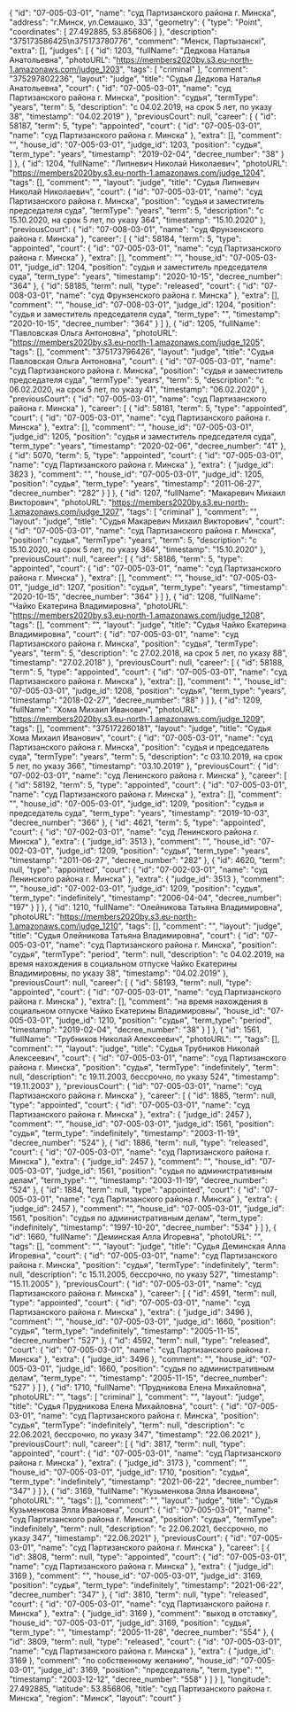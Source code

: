 {
    "id": "07-005-03-01",
    "name": "суд Партизанского района г. Минска",
    "address": "г.Минск, ул.Семашко, 33",
    "geometry": {
        "type": "Point",
        "coordinates": [
            27.492885,
            53.856806
        ]
    },
    "description": "375173586425\n375173780776",
    "comment": "Менск, Партызанскі",
    "extra": [],
    "judges": [
        {
            "id": 1203,
            "fullName": "Дедкова Наталья Анатольевна",
            "photoURL": "https://members2020by.s3.eu-north-1.amazonaws.com/judge_1203",
            "tags": [
                "criminal"
            ],
            "comment": "375297802236",
            "layout": "judge",
            "title": "Судья Дедкова Наталья Анатольевна",
            "court": {
                "id": "07-005-03-01",
                "name": "суд Партизанского района г. Минска",
                "position": "судья",
                "termType": "years",
                "term": 5,
                "description": "c 04.02.2019, на срок 5 лет, по указу 38",
                "timestamp": "04.02.2019"
            },
            "previousCourt": null,
            "career": [
                {
                    "id": 58187,
                    "term": 5,
                    "type": "appointed",
                    "court": {
                        "id": "07-005-03-01",
                        "name": "суд Партизанского района г. Минска"
                    },
                    "extra": [],
                    "comment": "",
                    "house_id": "07-005-03-01",
                    "judge_id": 1203,
                    "position": "судья",
                    "term_type": "years",
                    "timestamp": "2019-02-04",
                    "decree_number": "38"
                }
            ]
        },
        {
            "id": 1204,
            "fullName": "Липневич Николай Николаевич",
            "photoURL": "https://members2020by.s3.eu-north-1.amazonaws.com/judge_1204",
            "tags": [],
            "comment": "",
            "layout": "judge",
            "title": "Судья Липневич Николай Николаевич",
            "court": {
                "id": "07-005-03-01",
                "name": "суд Партизанского района г. Минска",
                "position": "судья и заместитель председателя суда",
                "termType": "years",
                "term": 5,
                "description": "c 15.10.2020, на срок 5 лет, по указу 364",
                "timestamp": "15.10.2020"
            },
            "previousCourt": {
                "id": "07-008-03-01",
                "name": "суд Фрунзенского района г. Минска"
            },
            "career": [
                {
                    "id": 58184,
                    "term": 5,
                    "type": "appointed",
                    "court": {
                        "id": "07-005-03-01",
                        "name": "суд Партизанского района г. Минска"
                    },
                    "extra": [],
                    "comment": "",
                    "house_id": "07-005-03-01",
                    "judge_id": 1204,
                    "position": "судья и заместитель председателя суда",
                    "term_type": "years",
                    "timestamp": "2020-10-15",
                    "decree_number": "364"
                },
                {
                    "id": 58185,
                    "term": null,
                    "type": "released",
                    "court": {
                        "id": "07-008-03-01",
                        "name": "суд Фрунзенского района г. Минска"
                    },
                    "extra": [],
                    "comment": "",
                    "house_id": "07-008-03-01",
                    "judge_id": 1204,
                    "position": "судья и заместитель председателя суда",
                    "term_type": "",
                    "timestamp": "2020-10-15",
                    "decree_number": "364"
                }
            ]
        },
        {
            "id": 1205,
            "fullName": "Павловская Ольга Антоновна",
            "photoURL": "https://members2020by.s3.eu-north-1.amazonaws.com/judge_1205",
            "tags": [],
            "comment": "375173796426",
            "layout": "judge",
            "title": "Судья Павловская Ольга Антоновна",
            "court": {
                "id": "07-005-03-01",
                "name": "суд Партизанского района г. Минска",
                "position": "судья и заместитель председателя суда",
                "termType": "years",
                "term": 5,
                "description": "c 06.02.2020, на срок 5 лет, по указу 41",
                "timestamp": "06.02.2020"
            },
            "previousCourt": {
                "id": "07-005-03-01",
                "name": "суд Партизанского района г. Минска"
            },
            "career": [
                {
                    "id": 58181,
                    "term": 5,
                    "type": "appointed",
                    "court": {
                        "id": "07-005-03-01",
                        "name": "суд Партизанского района г. Минска"
                    },
                    "extra": [],
                    "comment": "",
                    "house_id": "07-005-03-01",
                    "judge_id": 1205,
                    "position": "судья и заместитель председателя суда",
                    "term_type": "years",
                    "timestamp": "2020-02-06",
                    "decree_number": "41"
                },
                {
                    "id": 5070,
                    "term": 5,
                    "type": "appointed",
                    "court": {
                        "id": "07-005-03-01",
                        "name": "суд Партизанского района г. Минска"
                    },
                    "extra": {
                        "judge_id": 3823
                    },
                    "comment": "",
                    "house_id": "07-005-03-01",
                    "judge_id": 1205,
                    "position": "судья",
                    "term_type": "years",
                    "timestamp": "2011-06-27",
                    "decree_number": "282"
                }
            ]
        },
        {
            "id": 1207,
            "fullName": "Макаревич Михаил Викторович",
            "photoURL": "https://members2020by.s3.eu-north-1.amazonaws.com/judge_1207",
            "tags": [
                "criminal"
            ],
            "comment": "",
            "layout": "judge",
            "title": "Судья Макаревич Михаил Викторович",
            "court": {
                "id": "07-005-03-01",
                "name": "суд Партизанского района г. Минска",
                "position": "судья",
                "termType": "years",
                "term": 5,
                "description": "c 15.10.2020, на срок 5 лет, по указу 364",
                "timestamp": "15.10.2020"
            },
            "previousCourt": null,
            "career": [
                {
                    "id": 58186,
                    "term": 5,
                    "type": "appointed",
                    "court": {
                        "id": "07-005-03-01",
                        "name": "суд Партизанского района г. Минска"
                    },
                    "extra": [],
                    "comment": "",
                    "house_id": "07-005-03-01",
                    "judge_id": 1207,
                    "position": "судья",
                    "term_type": "years",
                    "timestamp": "2020-10-15",
                    "decree_number": "364"
                }
            ]
        },
        {
            "id": 1208,
            "fullName": "Чайко Екатерина Владимировна",
            "photoURL": "https://members2020by.s3.eu-north-1.amazonaws.com/judge_1208",
            "tags": [],
            "comment": "",
            "layout": "judge",
            "title": "Судья Чайко Екатерина Владимировна",
            "court": {
                "id": "07-005-03-01",
                "name": "суд Партизанского района г. Минска",
                "position": "судья",
                "termType": "years",
                "term": 5,
                "description": "c 27.02.2018, на срок 5 лет, по указу 88",
                "timestamp": "27.02.2018"
            },
            "previousCourt": null,
            "career": [
                {
                    "id": 58188,
                    "term": 5,
                    "type": "appointed",
                    "court": {
                        "id": "07-005-03-01",
                        "name": "суд Партизанского района г. Минска"
                    },
                    "extra": [],
                    "comment": "",
                    "house_id": "07-005-03-01",
                    "judge_id": 1208,
                    "position": "судья",
                    "term_type": "years",
                    "timestamp": "2018-02-27",
                    "decree_number": "88"
                }
            ]
        },
        {
            "id": 1209,
            "fullName": "Хома Михаил Иванович",
            "photoURL": "https://members2020by.s3.eu-north-1.amazonaws.com/judge_1209",
            "tags": [],
            "comment": "375172260181",
            "layout": "judge",
            "title": "Судья Хома Михаил Иванович",
            "court": {
                "id": "07-005-03-01",
                "name": "суд Партизанского района г. Минска",
                "position": "судья и председатель суда",
                "termType": "years",
                "term": 5,
                "description": "c 03.10.2019, на срок 5 лет, по указу 366",
                "timestamp": "03.10.2019"
            },
            "previousCourt": {
                "id": "07-002-03-01",
                "name": "суд Ленинского района г. Минска"
            },
            "career": [
                {
                    "id": 58192,
                    "term": 5,
                    "type": "appointed",
                    "court": {
                        "id": "07-005-03-01",
                        "name": "суд Партизанского района г. Минска"
                    },
                    "extra": [],
                    "comment": "",
                    "house_id": "07-005-03-01",
                    "judge_id": 1209,
                    "position": "судья и председатель суда",
                    "term_type": "years",
                    "timestamp": "2019-10-03",
                    "decree_number": "366"
                },
                {
                    "id": 4621,
                    "term": 5,
                    "type": "appointed",
                    "court": {
                        "id": "07-002-03-01",
                        "name": "суд Ленинского района г. Минска"
                    },
                    "extra": {
                        "judge_id": 3513
                    },
                    "comment": "",
                    "house_id": "07-002-03-01",
                    "judge_id": 1209,
                    "position": "судья",
                    "term_type": "years",
                    "timestamp": "2011-06-27",
                    "decree_number": "282"
                },
                {
                    "id": 4620,
                    "term": null,
                    "type": "appointed",
                    "court": {
                        "id": "07-002-03-01",
                        "name": "суд Ленинского района г. Минска"
                    },
                    "extra": {
                        "judge_id": 3513
                    },
                    "comment": "",
                    "house_id": "07-002-03-01",
                    "judge_id": 1209,
                    "position": "судья",
                    "term_type": "indefinitely",
                    "timestamp": "2006-04-04",
                    "decree_number": "197"
                }
            ]
        },
        {
            "id": 1210,
            "fullName": "Олейникова Татьяна Владимировна",
            "photoURL": "https://members2020by.s3.eu-north-1.amazonaws.com/judge_1210",
            "tags": [],
            "comment": "",
            "layout": "judge",
            "title": "Судья Олейникова Татьяна Владимировна",
            "court": {
                "id": "07-005-03-01",
                "name": "суд Партизанского района г. Минска",
                "position": "судья",
                "termType": "period",
                "term": null,
                "description": "c 04.02.2019, на время нахождения в социальном отпуске Чайко Екатерины Владимировны, по указу 38",
                "timestamp": "04.02.2019"
            },
            "previousCourt": null,
            "career": [
                {
                    "id": 58193,
                    "term": null,
                    "type": "appointed",
                    "court": {
                        "id": "07-005-03-01",
                        "name": "суд Партизанского района г. Минска"
                    },
                    "extra": [],
                    "comment": "на время нахождения в социальном отпуске Чайко Екатерины Владимировны",
                    "house_id": "07-005-03-01",
                    "judge_id": 1210,
                    "position": "судья",
                    "term_type": "period",
                    "timestamp": "2019-02-04",
                    "decree_number": "38"
                }
            ]
        },
        {
            "id": 1561,
            "fullName": "Трубников Николай Алексеевич",
            "photoURL": "",
            "tags": [],
            "comment": "",
            "layout": "judge",
            "title": "Судья Трубников Николай Алексеевич",
            "court": {
                "id": "07-005-03-01",
                "name": "суд Партизанского района г. Минска",
                "position": "судья",
                "termType": "indefinitely",
                "term": null,
                "description": "c 19.11.2003, бессрочно, по указу 524",
                "timestamp": "19.11.2003"
            },
            "previousCourt": {
                "id": "07-005-03-01",
                "name": "суд Партизанского района г. Минска"
            },
            "career": [
                {
                    "id": 1885,
                    "term": null,
                    "type": "appointed",
                    "court": {
                        "id": "07-005-03-01",
                        "name": "суд Партизанского района г. Минска"
                    },
                    "extra": {
                        "judge_id": 2457
                    },
                    "comment": "",
                    "house_id": "07-005-03-01",
                    "judge_id": 1561,
                    "position": "судья",
                    "term_type": "indefinitely",
                    "timestamp": "2003-11-19",
                    "decree_number": "524"
                },
                {
                    "id": 1886,
                    "term": null,
                    "type": "released",
                    "court": {
                        "id": "07-005-03-01",
                        "name": "суд Партизанского района г. Минска"
                    },
                    "extra": {
                        "judge_id": 2457
                    },
                    "comment": "",
                    "house_id": "07-005-03-01",
                    "judge_id": 1561,
                    "position": "судья по административным делам",
                    "term_type": "",
                    "timestamp": "2003-11-19",
                    "decree_number": "524"
                },
                {
                    "id": 1884,
                    "term": null,
                    "type": "appointed",
                    "court": {
                        "id": "07-005-03-01",
                        "name": "суд Партизанского района г. Минска"
                    },
                    "extra": {
                        "judge_id": 2457
                    },
                    "comment": "",
                    "house_id": "07-005-03-01",
                    "judge_id": 1561,
                    "position": "судья по административным делам",
                    "term_type": "indefinitely",
                    "timestamp": "1997-10-20",
                    "decree_number": "534"
                }
            ]
        },
        {
            "id": 1660,
            "fullName": "Деминская Алла Игоревна",
            "photoURL": "",
            "tags": [],
            "comment": "",
            "layout": "judge",
            "title": "Судья Деминская Алла Игоревна",
            "court": {
                "id": "07-005-03-01",
                "name": "суд Партизанского района г. Минска",
                "position": "судья",
                "termType": "indefinitely",
                "term": null,
                "description": "c 15.11.2005, бессрочно, по указу 527",
                "timestamp": "15.11.2005"
            },
            "previousCourt": {
                "id": "07-005-03-01",
                "name": "суд Партизанского района г. Минска"
            },
            "career": [
                {
                    "id": 4591,
                    "term": null,
                    "type": "appointed",
                    "court": {
                        "id": "07-005-03-01",
                        "name": "суд Партизанского района г. Минска"
                    },
                    "extra": {
                        "judge_id": 3496
                    },
                    "comment": "",
                    "house_id": "07-005-03-01",
                    "judge_id": 1660,
                    "position": "судья",
                    "term_type": "indefinitely",
                    "timestamp": "2005-11-15",
                    "decree_number": "527"
                },
                {
                    "id": 4592,
                    "term": null,
                    "type": "released",
                    "court": {
                        "id": "07-005-03-01",
                        "name": "суд Партизанского района г. Минска"
                    },
                    "extra": {
                        "judge_id": 3496
                    },
                    "comment": "",
                    "house_id": "07-005-03-01",
                    "judge_id": 1660,
                    "position": "судья по административным делам",
                    "term_type": "",
                    "timestamp": "2005-11-15",
                    "decree_number": "527"
                }
            ]
        },
        {
            "id": 1710,
            "fullName": "Прудникова Елена Михайловна",
            "photoURL": "",
            "tags": [
                "criminal"
            ],
            "comment": "",
            "layout": "judge",
            "title": "Судья Прудникова Елена Михайловна",
            "court": {
                "id": "07-005-03-01",
                "name": "суд Партизанского района г. Минска",
                "position": "судья",
                "termType": "indefinitely",
                "term": null,
                "description": "c 22.06.2021, бессрочно, по указу 347",
                "timestamp": "22.06.2021"
            },
            "previousCourt": null,
            "career": [
                {
                    "id": 3817,
                    "term": null,
                    "type": "appointed",
                    "court": {
                        "id": "07-005-03-01",
                        "name": "суд Партизанского района г. Минска"
                    },
                    "extra": {
                        "judge_id": 3173
                    },
                    "comment": "",
                    "house_id": "07-005-03-01",
                    "judge_id": 1710,
                    "position": "судья",
                    "term_type": "indefinitely",
                    "timestamp": "2021-06-22",
                    "decree_number": "347"
                }
            ]
        },
        {
            "id": 3169,
            "fullName": "Кузьменкова Элла Ивановна",
            "photoURL": "",
            "tags": [],
            "comment": "",
            "layout": "judge",
            "title": "Судья Кузьменкова Элла Ивановна",
            "court": {
                "id": "07-005-03-01",
                "name": "суд Партизанского района г. Минска",
                "position": "судья",
                "termType": "indefinitely",
                "term": null,
                "description": "c 22.06.2021, бессрочно, по указу 347",
                "timestamp": "22.06.2021"
            },
            "previousCourt": {
                "id": "07-005-03-01",
                "name": "суд Партизанского района г. Минска"
            },
            "career": [
                {
                    "id": 3808,
                    "term": null,
                    "type": "appointed",
                    "court": {
                        "id": "07-005-03-01",
                        "name": "суд Партизанского района г. Минска"
                    },
                    "extra": {
                        "judge_id": 3169
                    },
                    "comment": "",
                    "house_id": "07-005-03-01",
                    "judge_id": 3169,
                    "position": "судья",
                    "term_type": "indefinitely",
                    "timestamp": "2021-06-22",
                    "decree_number": "347"
                },
                {
                    "id": 3810,
                    "term": null,
                    "type": "released",
                    "court": {
                        "id": "07-005-03-01",
                        "name": "суд Партизанского района г. Минска"
                    },
                    "extra": {
                        "judge_id": 3169
                    },
                    "comment": "выход в отставку",
                    "house_id": "07-005-03-01",
                    "judge_id": 3169,
                    "position": "судья",
                    "term_type": "",
                    "timestamp": "2005-11-28",
                    "decree_number": "554"
                },
                {
                    "id": 3809,
                    "term": null,
                    "type": "released",
                    "court": {
                        "id": "07-005-03-01",
                        "name": "суд Партизанского района г. Минска"
                    },
                    "extra": {
                        "judge_id": 3169
                    },
                    "comment": "по собственному желанию",
                    "house_id": "07-005-03-01",
                    "judge_id": 3169,
                    "position": "председатель",
                    "term_type": "",
                    "timestamp": "2003-12-12",
                    "decree_number": "558"
                }
            ]
        }
    ],
    "longitude": 27.492885,
    "latitude": 53.856806,
    "title": "суд Партизанского района г. Минска",
    "region": "Минск",
    "layout": "court"
}